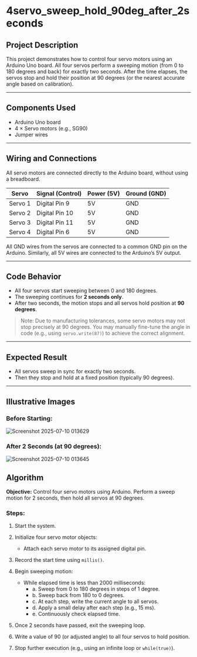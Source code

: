 # 4servo_sweep_hold_90deg_after_2seconds
## Project Description

This project demonstrates how to control four servo motors using an Arduino Uno board. All four servos perform a sweeping motion (from 0 to 180 degrees and back) for exactly two seconds. After the time elapses, the servos stop and hold their position at 90 degrees (or the nearest accurate angle based on calibration).

---

## Components Used

- Arduino Uno board  
- 4 × Servo motors (e.g., SG90)  
- Jumper wires

---

## Wiring and Connections

All servo motors are connected directly to the Arduino board, without using a breadboard.

| Servo   | Signal (Control) | Power (5V) | Ground (GND) |
|---------|------------------|------------|----------------|
| Servo 1 | Digital Pin 9     | 5V         | GND            |
| Servo 2 | Digital Pin 10    | 5V         | GND            |
| Servo 3 | Digital Pin 11    | 5V         | GND            |
| Servo 4 | Digital Pin 6     | 5V         | GND            |

All GND wires from the servos are connected to a common GND pin on the Arduino. Similarly, all 5V wires are connected to the Arduino’s 5V output.

---

## Code Behavior

- All four servos start sweeping between 0 and 180 degrees.
- The sweeping continues for **2 seconds only**.
- After two seconds, the motion stops and all servos hold position at **90 degrees**.

> Note: Due to manufacturing tolerances, some servo motors may not stop precisely at 90 degrees. You may manually fine-tune the angle in code (e.g., using `servo.write(87)`) to achieve the correct alignment.

---

## Expected Result

- All servos sweep in sync for exactly two seconds.
- Then they stop and hold at a fixed position (typically 90 degrees).

---

## Illustrative Images

### Before Starting:
![Screenshot 2025-07-10 013629](https://github.com/user-attachments/assets/1d3db722-4b6a-4cbe-8c0d-fd2a3f1069ee)

### After 2 Seconds (at 90 degrees):
![Screenshot 2025-07-10 013645](https://github.com/user-attachments/assets/08b047cf-e017-4e68-832c-5c78e9f2f81a)


## Algorithm

**Objective:** Control four servo motors using Arduino. Perform a sweep motion for 2 seconds, then hold all servos at 90 degrees.

### Steps:

1. Start the system.

2. Initialize four servo motor objects:
   - Attach each servo motor to its assigned digital pin.

3. Record the start time using `millis()`.

4. Begin sweeping motion:
   - While elapsed time is less than 2000 milliseconds:
     - a. Sweep from 0 to 180 degrees in steps of 1 degree.
     - b. Sweep back from 180 to 0 degrees.
     - c. At each step, write the current angle to all servos.
     - d. Apply a small delay after each step (e.g., 15 ms).
     - e. Continuously check elapsed time.

5. Once 2 seconds have passed, exit the sweeping loop.

6. Write a value of 90 (or adjusted angle) to all four servos to hold position.

7. Stop further execution (e.g., using an infinite loop or `while(true)`).


